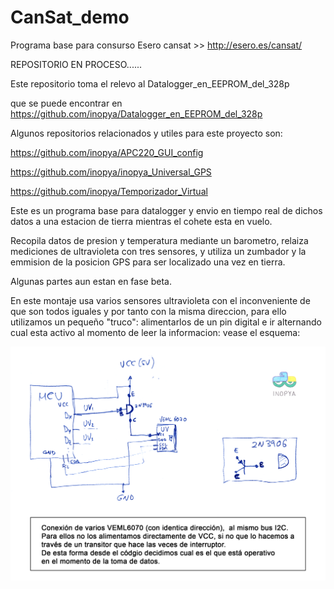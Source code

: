 # CanSat_demo
Programa base para consurso Esero cansat >>  http://esero.es/cansat/


REPOSITORIO EN PROCESO......


  Este repositorio toma el relevo al Datalogger_en_EEPROM_del_328p
  
  que se puede encontrar en
  https://github.com/inopya/Datalogger_en_EEPROM_del_328p
  
  
Algunos repositorios relacionados y utiles para este proyecto son:

https://github.com/inopya/APC220_GUI_config

https://github.com/inopya/inopya_Universal_GPS

https://github.com/inopya/Temporizador_Virtual


  
Este es un programa base para datalogger y envio en tiempo real de dichos datos a una estacion de tierra mientras el cohete esta en vuelo.

Recopila datos de presion y temperatura mediante un barometro, relaiza mediciones de ultravioleta con tres sensores, y utiliza un zumbador y la emmision de la posicion GPS para ser localizado una vez en tierra.

Algunas partes aun estan en fase beta.

En este montaje usa varios sensores ultravioleta con el inconveniente de que son todos iguales y por tanto con la misma direccion, para ello utilizamos un pequeño "truco":
alimentarlos de un pin digital e ir alternando cual esta activo al momento de leer la informacion:
vease el esquema:

![](./conexionUV.png)


